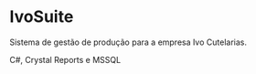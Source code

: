 IvoSuite
========
Sistema de gestão de produção para a empresa Ivo Cutelarias.

C#, Crystal Reports e MSSQL
